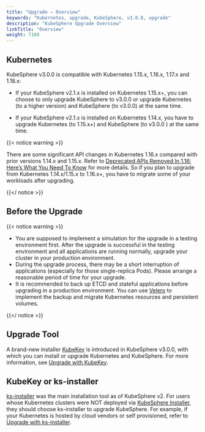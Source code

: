 ```yaml
---
title: "Upgrade — Overview"
keywords: "Kubernetes, upgrade, KubeSphere, v3.0.0, upgrade"
description: "KubeSphere Upgrade Overview"
linkTitle: "Overview"
weight: 7100
---
```


## Kubernetes

KubeSphere v3.0.0 is compatible with Kubernetes 1.15.x, 1.16.x, 1.17.x and 1.18.x:

- If your KubeSphere v2.1.x is installed on Kubernetes 1.15.x+, you can choose to only upgrade KubeSphere to v3.0.0 or upgrade Kubernetes (to a higher version) and  KubeSphere (to v3.0.0) at the same time.

- If your KubeSphere v2.1.x is installed on Kubernetes 1.14.x, you have to upgrade Kubernetes (to 1.15.x+) and KubeSphere (to v3.0.0 ) at the same time.

{{< notice warning >}}

There are some significant API changes in Kubernetes 1.16.x compared with prior versions 1.14.x and 1.15.x. Refer to [Deprecated APIs Removed In 1.16: Here’s What You Need To Know](https://kubernetes.io/blog/2019/07/18/api-deprecations-in-1-16/) for more details. So if you plan to upgrade from Kubernetes 1.14.x/1.15.x to 1.16.x+, you have to migrate some of your workloads after upgrading.

{{</ notice >}}

## Before the Upgrade

{{< notice warning >}}

- You are supposed to implement a simulation for the upgrade in a testing environment first. After the upgrade is successful in the testing environment and all applications are running normally, upgrade your cluster in your production environment.
- During the upgrade process, there may be a short interruption of applications (especially for those single-replica Pods). Please arrange a reasonable period of time for your upgrade.
- It is recommended to back up ETCD and stateful applications before upgrading in a production environment. You can use [Velero](https://velero.io/) to implement the backup and migrate Kubernetes resources and persistent volumes.

{{</ notice >}}

## Upgrade Tool

A brand-new installer [KubeKey](https://github.com/kubesphere/kubekey) is introduced in KubeSphere v3.0.0, with which you can install or upgrade Kubernetes and KubeSphere. For more information, see [Upgrade with KubeKey](../upgrade-with-kubekey/).

## KubeKey or ks-installer

[ks-installer](https://github.com/kubesphere/ks-installer/tree/master) was the main installation tool as of KubeSphere v2. For users whose Kubernetes clusters were NOT deployed via [KubeSphere Installer](https://v2-1.docs.kubesphere.io/docs/installation/all-in-one/#step-2-download-installer-package), they should choose ks-installer to upgrade KubeSphere. For example, if your Kubernetes is hosted by cloud vendors or self provisioned, refer to [Upgrade with ks-installer](../upgrade-with-ks-installer/).
